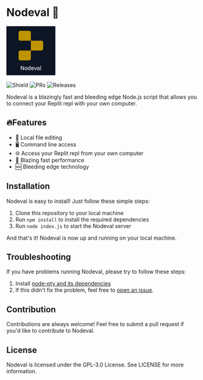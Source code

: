 






# Nodeval 🚀

<img src="nodeval.png" width="128">

![Shield](https://img.shields.io/github/downloads/lafkpages/Nodeval/total)
![PRs](https://img.shields.io/github/issues-pr/lafkpages/Nodeval)
![Releases](https://img.shields.io/github/v/release/lafkpages/Nodeval?include_prereleases)

Nodeval is a blazingly fast and bleeding edge Node.js script that allows you to connect your Replit repl with your own computer. 

## 🔥Features

- 📁 Local file editing
- 🖥️ Command line access
- 🌐 Access your Replit repl from your own computer
- 🚀 Blazing fast performance
- 🆕 Bleeding edge technology


## Installation

Nodeval is easy to install! Just follow these simple steps:

1.  Clone this repository to your local machine
2.  Run `npm install` to install the required dependencies
3.  Run `node index.js` to start the Nodeval server

And that's it! Nodeval is now up and running on your local machine.

## Troubleshooting

If you have problems running Nodeval, please try to follow these steps:
1. Install [node-pty and its dependencies](https://www.npmjs.com/package/node-pty#Dependencies)
2. If this didn't fix the problem, feel free to [open an issue](https://github.com/lafkpages/Nodeval/issues/new).

## Contribution

Contributions are always welcome! Feel free to submit a pull request if you'd like to contribute to Nodeval.

## License

Nodeval is licensed under the GPL-3.0 License. See LICENSE for more information.